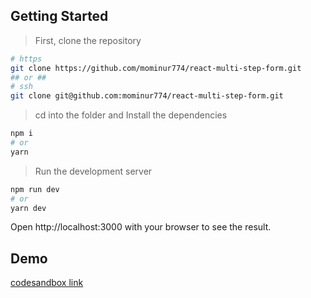 ## Getting Started

> First, clone the repository
```bash
# https
git clone https://github.com/mominur774/react-multi-step-form.git
## or ##
# ssh
git clone git@github.com:mominur774/react-multi-step-form.git 
```
> cd into the folder and Install the dependencies
```bash
npm i
# or
yarn
```
> Run the development server
```bash
npm run dev
# or
yarn dev
```
Open http://localhost:3000 with your browser to see the result.
## Demo
[codesandbox link](https://codesandbox.io/p/github/mominur774/react-multi-step-form/main?workspaceId=2346c119-85b2-45c7-a5de-69104792074a)